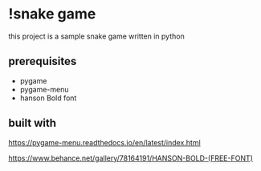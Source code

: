 # !snake game

this project is a sample snake game written in python

## prerequisites

- pygame
- pygame-menu
- hanson Bold font

## built with

https://pygame-menu.readthedocs.io/en/latest/index.html

https://www.behance.net/gallery/78164191/HANSON-BOLD-(FREE-FONT)

